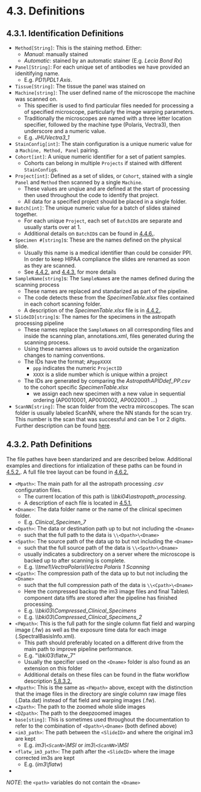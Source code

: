 # 4.3. Definitions
## 4.3.1. Identification Definitions
- ```Method[String]```: This is the staining method. Either:
  - *Manual*: manually stained
  - *Automatic*: stained by an automatic stainer (E.g. *Lecia Bond Rx*)
- ```Panel[String]```: For each unique set of antibodies we have provided an idenitifying name.
   - E.g. *PD1\PDL1 Axis*. 
- ```Tissue[String]```: The tissue the panel was stained on
- ```Machine[string]```: The user defined name of the microscope the machine was scanned on. 
   - This specifier is used to find particular files needed for processing a of specified microscope, particularly the image warping parameters. 
   - Traditionally the microscopes are named with a three letter location specifier, followed by the machine type (Polaris, Vectra3), then underscore and a numeric value. 
   - E.g. *JHUVectra3_1*
- ```StainConfig[int]```: The stain configuration is a unique numeric value for a ```Machine, Method, Panel``` pairing. 
- ```Cohort[int]```: A unique numeric identifier for a set of patient samples. 
   - Cohorts can belong in multiple ```Projects``` if stained with different ```StainConfig```s.
- ```Project[int]```: Defined as a set of slides, or ```Cohort```, stained with a single ```Panel``` and ```Method``` then scanned by a single ```Machine```.
   - These values are unqiue and are defined at the start of processing then used throughout the code to identify that project. 
   - All data for a specified project should be placed in a single folder. 
- ```Batch[int]```: The unique numeric value for a batch of slides stained together. 
   - For each unique ```Project```, each set of ```BatchID```s are separate and usually starts over at 1. 
   - Additional details on ```BatchID```s can be found in [4.4.6.](scanning/BatchIDs.md).
- ```Specimen #[string]```s: These are the names defined on the physical slide. 
   - Usually this name is a medical identifier than could be consider PPI. In order to keep HIPAA compliance the slides are renamed as soon as they are scanned. 
   - See [4.4.2.](scanning/SpecimenTable.md) and [4.4.3.](scanning/SampleNames.md) for more details
- ```SampleName[string]```s: The ```SampleName```s are the names defined during the scanning process
   - These names are replaced and standarized as part of the pipeline. 
   - The code detects these from the *SpecimenTable.xlsx* files contained in each cohort scanning folder. 
   - A description of the *SpecimenTable.xlsx* file is in [4.4.2.](scanning/SpecimenTable.md).
- ```SlideID[string]```s: The names for the specimens in the astropath processing pipeline 
   - These names replace the ```SampleName```s on all corresponding files and inside the scanning plan, annotations.xml, files generated during the scanning process.
   - Using these names allows us to avoid outside the organization changes to naming conventions.
   - The IDs have the format; ```APpppXXXX```
     - ```ppp``` indicates the numeric ```ProjectID```
     - ```XXXX``` is a slide number which is unique within a project
   - The IDs are generated by comparing the *AstropathAPIDdef_PP.csv* to the cohort specific *SpecimenTable.xlsx*
     - we assign each new specimen with a new value in sequential ordering (AP0010001, AP0010002, AP0020001 …) 
- ```ScanNN[string]```: The scan folder from the vectra mircoscopes. The scan folder is usually labeled ScanNN, where the NN stands for the scan try. This number is the scan that was successful and can be 1 or 2 digits. Further description can be found [here](scanning/BatchIDs.md).

## 4.3.2. Path Definitions
The file pathes have been standarized and are described below. Additional examples and directions for intialization of these paths can be found in [4.5.2.](AstroPathProcessingDirectoryandInitializingProjects.md#452-initializing-projects). A full file tree layout can be found in [4.6.2.](DirectoryOrganization.md#462-slideid-subfolders)
- ```<Mpath>```: The main path for all the astropath processing *.csv* configuration files.
  - The current location of this path is *\\\\bki04\astropath_processing*.
  - A description of each file is located in [4.5.1.](AstroPathProcessingDirectoryandInitializingProjects.md\#451-astropath_processing-directory)
- ```<Dname>```: The data folder name or the name of the clinical specimen folder. 
   - E.g. *Clinical_Specimen_7*
- ```<Dpath>```: The data or destination path up to but not including the ```<Dname>```
  - such that the full path to the data is ```\\<Dpath>\<Dname>```
- ```<Spath>```: The source path of the data up to but not including the  ```<Dname>```
  - such that the full source path of the data is ```\\<Spath>\<Dname>```
  - usually indicates a subdirectory on a server where the microscope is backed up to after scanning is complete.
  -  E.g. *\\\\tme1\VectraPolaris\Vectra Polaris 1 Scanning*
- ```<Cpath>```: The compression path of the data up to but not including the ```<Dname>```
  - such that the full compression path of the data is ```\\<Cpath>\<Dname>```
  - Here the compressed backup the im3 image files and final Tables\ component data tiffs are stored after the pipeline has finished processing. 
  - E.g. *\\\\bki03\Compressed_Clinical_Specimens*
  - E.g. *\\\\bki03\Compressed_Clinical_Specimens_2*
- ```<FWpath>```: This is the full path for the single column flat field and warping image (.fw) as well as the exposure time data for each image (.SpectralBasisInfo.xml). 
   - This path should preferably located on a different drive from the main path to improve pipeline performance. 
   - E.g. "\\bki03\flatw_7"
   - Usually the specifier used on the ```<Dname>``` folder is also found as an extension on this folder
   - Additional details on these files can be found in the flatw workflow description [5.8.3.2.](../../hpfs/flatw/docs/ImportantDefinitions.md#5832-output-formatting)
- ```<Rpath>```: This is the same as ```<FWpath>``` above, except with the distinction that the image files in the directory are single column raw image files (.Data.dat) instead of flat field and warping images (.fw).
- ```<Zpath>```: The path to the zoomed whole slide images
- ```<DZpath>```: The path to the deepzoomed images
- ```base[sting]```: This is sometimes used throughout the documentation to refer to the combination of ```<Dpath>\<Dname>``` (both defined above)
- ```<im3_path>```: The path between the ```<SlideID>``` and where the original im3 are kept
  - E.g. *im3\\```<ScanN>```\\MSI* or *im3\\```<ScanNN>```\\MSI*
- ```<flatw_im3_path>```: The path after the ```<SlideID>``` where the image corrected im3s are kept
  - E.g. (*im3\\flatw*)
- 
*NOTE*: the ```<path>``` variables do not contain the ```<Dname>``` 
